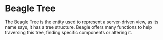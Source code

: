 # Beagle Tree
The Beagle Tree is the entity used to represent a server-driven view, as its name says, it has a
tree structure. Beagle offers many functions to help traversing this tree, finding specific
components or altering it.
